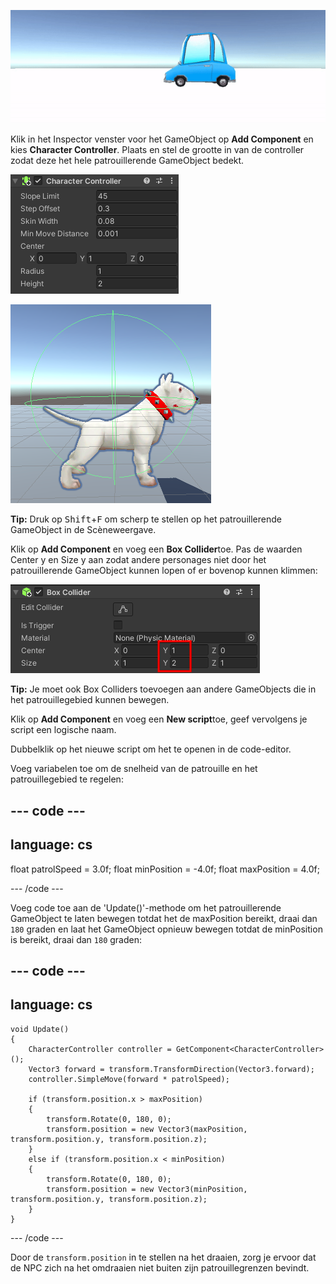 ![Een gif die een Car GameObject laat zien dat naar links en rechts beweegt over de Spel weergave.](images/car-patrol.gif)

Klik in het Inspector venster voor het GameObject op **Add Component** en kies **Character Controller**. Plaats en stel de grootte in van de controller zodat deze het hele patrouillerende GameObject bedekt.

![Het Inspector venster met de Character Controller-component.](images/char-coll-dog.png)

![De Scèneweergave toont het Dog GameObject met Character Collider gemarkeerd rond het frame van de Hond.](images/scene-coll-dog.png)

**Tip:** Druk op <kbd>Shift</kbd>+<kbd>F</kbd> om scherp te stellen op het patrouillerende GameObject in de Scèneweergave.

Klik op **Add Component** en voeg een **Box Collider**toe. Pas de waarden Center y en Size y aan zodat andere personages niet door het patrouillerende GameObject kunnen lopen of er bovenop kunnen klimmen:

![Het Inspector-venster met de Box Collider-component met de eigenschappen Center y en Size y gemarkeerd.](images/box-collider.png)

**Tip:** Je moet ook Box Colliders toevoegen aan andere GameObjects die in het patrouillegebied kunnen bewegen.

Klik op **Add Component** en voeg een **New script**toe, geef vervolgens je script een logische naam.

Dubbelklik op het nieuwe script om het te openen in de code-editor.

Voeg variabelen toe om de snelheid van de patrouille en het patrouillegebied te regelen:

--- code ---
---
language: cs
---

float patrolSpeed = 3.0f; float minPosition = -4.0f; float maxPosition = 4.0f;

--- /code ---

Voeg code toe aan de 'Update()'-methode om het patrouillerende GameObject te laten bewegen totdat het de maxPosition bereikt, draai dan `180` graden en laat het GameObject opnieuw bewegen totdat de minPosition is bereikt, draai dan `180` graden:

--- code ---
---
language: cs
---

    void Update()
    {
        CharacterController controller = GetComponent<CharacterController>();
        Vector3 forward = transform.TransformDirection(Vector3.forward);
        controller.SimpleMove(forward * patrolSpeed);
    
        if (transform.position.x > maxPosition)
        {
            transform.Rotate(0, 180, 0);
            transform.position = new Vector3(maxPosition, transform.position.y, transform.position.z);
        }
        else if (transform.position.x < minPosition)
        {
            transform.Rotate(0, 180, 0);
            transform.position = new Vector3(minPosition, transform.position.y, transform.position.z);
        }
    }

--- /code ---

Door de `transform.position` in te stellen na het draaien, zorg je ervoor dat de NPC zich na het omdraaien niet buiten zijn patrouillegrenzen bevindt.
